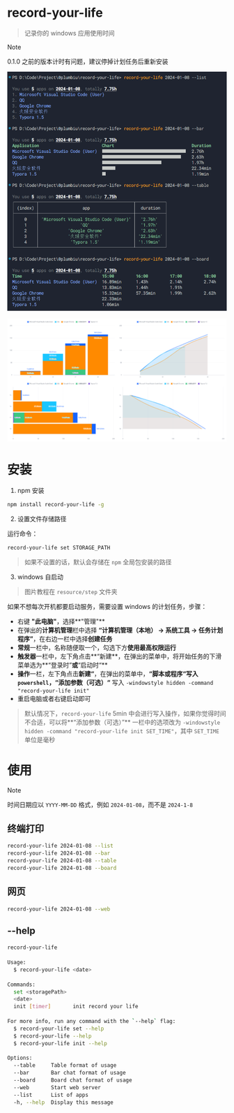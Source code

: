 # record-your-life

> 记录你的 windows 应用使用时间

> [!NOTE]  
> 0.1.0 之前的版本计时有问题，建议停掉计划任务后重新安装

![terminal](./resource/terminal.png)

![web](./resource/web.png)

# 安装

1. npm 安装

```bash
npm install record-your-life -g
```

2. 设置文件存储路径

运行命令：

```bash
record-your-life set STORAGE_PATH
```

> 如果不设置的话，默认会存储在 `npm` 全局包安装的路径

3. windows 自启动

> 图片教程在 `resource/step` 文件夹

如果不想每次开机都要启动服务，需要设置 windows 的计划任务，步骤：

- 右键 **"此电脑"**，选择**"管理"**
- 在弹出的**计算机管理**栏中选择 **“计算机管理（本地） -> 系统工具 -> 任务计划程序”**，在右边一栏中选择**创建任务**
- **常规**一栏中，名称随便取一个，勾选下方**使用最高权限运行**
- **触发器**一栏中，左下角点击**“新建**，在弹出的菜单中，将开始任务的下滑菜单选为**“登录时”**或**“启动时“**
- **操作**一栏，左下角点击**新建“**，在弹出的菜单中，**“脚本或程序“**写入 `powershell`，**“添加参数（可选）“** 写入 `-windowstyle hidden -command "record-your-life init"`
- 重启电脑或者右键启动即可

> 默认情况下，`record-your-life` 5min 中会进行写入操作，如果你觉得时间不合适，可以将**“添加参数（可选）”** 一栏中的选项改为 `-windowstyle hidden -command "record-your-life init SET_TIME"`，其中 `SET_TIME` 单位是毫秒

# 使用

> [!NOTE]  
> 时间日期应以 `YYYY-MM-DD` 格式，例如 `2024-01-08`，而不是 `2024-1-8`

## 终端打印

```bash
record-your-life 2024-01-08 --list
record-your-life 2024-01-08 --bar
record-your-life 2024-01-08 --table
record-your-life 2024-01-08 --board
```

## 网页

```bash
record-your-life 2024-01-08 --web
```

## --help

```bash
record-your-life

Usage:
  $ record-your-life <date>

Commands:
  set <storagePath>
  <date>
  init [timer]       init record your life

For more info, run any command with the `--help` flag:
  $ record-your-life set --help
  $ record-your-life --help
  $ record-your-life init --help

Options:
  --table     Table format of usage
  --bar       Bar chat format of usage
  --board     Board chat format of usage
  --web       Start web server
  --list      List of apps
  -h, --help  Display this message
```
